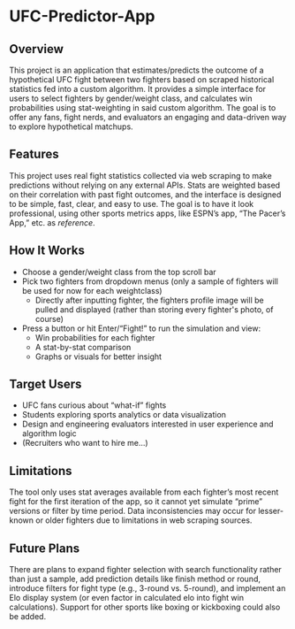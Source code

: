 # UFC-Predictor-App

## Overview
This project is an application that estimates/predicts the outcome of a hypothetical UFC fight between two fighters based on scraped historical statistics fed into a custom algorithm. It provides a simple interface for users to select fighters by gender/weight class, and calculates win probabilities using stat-weighting in said custom algorithm. The goal is to offer any fans, fight nerds, and evaluators an engaging and data-driven way to explore hypothetical matchups.

## Features
This project uses real fight statistics collected via web scraping to make predictions without relying on any external APIs. Stats are weighted based on their correlation with past fight outcomes, and the interface is designed to be simple, fast, clear, and easy to use. The goal is to have it look professional, using other sports metrics apps, like ESPN’s app, “The Pacer’s App,” etc. as *reference*.

## How It Works
- Choose a gender/weight class from the top scroll bar  
- Pick two fighters from dropdown menus (only a sample of fighters will be used for now for each weightclass)
  - Directly after inputting fighter, the fighters profile image will be pulled and displayed (rather than storing every fighter's photo, of course)  
- Press a button or hit Enter/“Fight!” to run the simulation and view:  
  - Win probabilities for each fighter  
  - A stat-by-stat comparison  
  - Graphs or visuals for better insight  

## Target Users
- UFC fans curious about “what-if” fights  
- Students exploring sports analytics or data visualization  
- Design and engineering evaluators interested in user experience and algorithm logic  
- (Recruiters who want to hire me...)  

## Limitations
The tool only uses stat averages available from each fighter’s most recent fight for the first iteration of the app, so it cannot yet simulate “prime” versions or filter by time period. Data inconsistencies may occur for lesser-known or older fighters due to limitations in web scraping sources.

## Future Plans
There are plans to expand fighter selection with search functionality rather than just a sample, add prediction details like finish method or round, introduce filters for fight type (e.g., 3-round vs. 5-round), and implement an Elo display system (or even factor in calculated elo into fight win calculations). Support for other sports like boxing or kickboxing could also be added.
